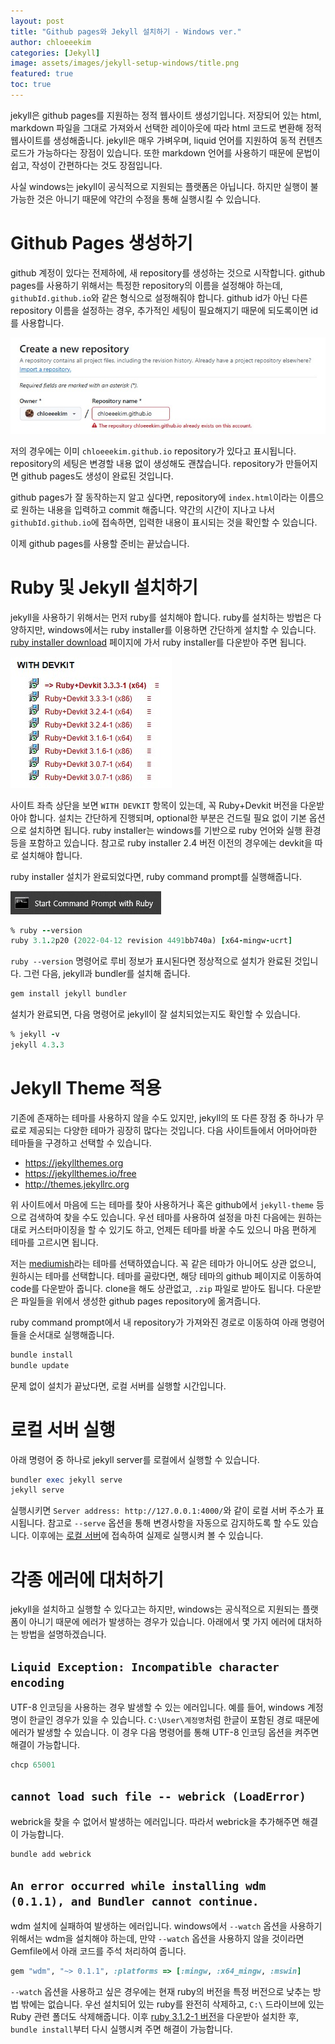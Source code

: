 ```yaml
---
layout: post
title: "Github pages와 Jekyll 설치하기 - Windows ver."
author: chloeeekim
categories: [Jekyll]
image: assets/images/jekyll-setup-windows/title.png
featured: true
toc: true
---
```


jekyll은 github pages를 지원하는 정적 웹사이트 생성기입니다. 저장되어 있는 html, markdown 파일을 그대로 가져와서 선택한 레이아웃에 따라 html 코드로 변환해 정적 웹사이트를 생성해줍니다. jekyll은 매우 가벼우며, liquid 언어를 지원하여 동적 컨텐츠 로드가 가능하다는 장점이 있습니다. 또한 markdown 언어를 사용하기 때문에 문법이 쉽고, 작성이 간편하다는 것도 장점입니다.

사실 windows는 jekyll이 공식적으로 지원되는 플랫폼은 아닙니다. 하지만 실행이 불가능한 것은 아니기 때문에 약간의 수정을 통해 실행시킬 수 있습니다.

# Github Pages 생성하기

github 계정이 있다는 전제하에, 새 repository를 생성하는 것으로 시작합니다. github pages를 사용하기 위해서는 특정한 repository의 이름을 설정해야 하는데, `githubId.github.io`와 같은 형식으로 설정해줘야 합니다. github id가 아닌 다른 repository 이름을 설정하는 경우, 추가적인 세팅이 필요해지기 때문에 되도록이면 id를 사용합니다.

<img src="/assets/images/jekyll-setup-windows/1.jpg" alt="create github pages" class="post-img">

저의 경우에는 이미 `chloeeekim.github.io` repository가 있다고 표시됩니다. repository의 세팅은 변경할 내용 없이 생성해도 괜찮습니다. repository가 만들어지면 github pages도 생성이 완료된 것입니다.

github pages가 잘 동작하는지 알고 싶다면, repository에 `index.html`이라는 이름으로 원하는 내용을 입력하고 commit 해줍니다. 약간의 시간이 지나고 나서 `githubId.github.io`에 접속하면, 입력한 내용이 표시되는 것을 확인할 수 있습니다.

이제 github pages를 사용할 준비는 끝났습니다.

# Ruby 및 Jekyll 설치하기

jekyll을 사용하기 위해서는 먼저 ruby를 설치해야 합니다. ruby를 설치하는 방법은 다양하지만, windows에서는 ruby installer를 이용하면 간단하게 설치할 수 있습니다. <a href="https://rubyinstaller.org/downloads/" target="_blank">ruby installer download</a> 페이지에 가서 ruby installer를 다운받아 주면 됩니다.

<img src="/assets/images/jekyll-setup-windows/2.jpg" alt="ruby installer download" class="post-img">

사이트 좌측 상단을 보면 `WITH DEVKIT` 항목이 있는데, 꼭 Ruby+Devkit 버전을 다운받아야 합니다. 설치는 간단하게 진행되며, optional한 부분은 건드릴 필요 없이 기본 옵션으로 설치하면 됩니다. ruby installer는 windows를 기반으로 ruby 언어와 실행 환경 등을 포함하고 있습니다. 참고로 ruby installer 2.4 버전 이전의 경우에는 devkit을 따로 설치해야 합니다.

ruby installer 설치가 완료되었다면, ruby command prompt를 실행해줍니다.

<img src="/assets/images/jekyll-setup-windows/3.jpg" alt="ruby command prompt" class="post-img">

```ruby
% ruby --version
ruby 3.1.2p20 (2022-04-12 revision 4491bb740a) [x64-mingw-ucrt]
```

`ruby --version` 명령어로 루비 정보가 표시된다면 정상적으로 설치가 완료된 것입니다. 그런 다음, jekyll과 bundler를 설치해 줍니다.

```ruby
gem install jekyll bundler
```

설치가 완료되면, 다음 명령어로 jekyll이 잘 설치되었는지도 확인할 수 있습니다.

```ruby
% jekyll -v
jekyll 4.3.3
```

# Jekyll Theme 적용

기존에 존재하는 테마를 사용하지 않을 수도 있지만, jekyll의 또 다른 장점 중 하나가 무료로 제공되는 다양한 테마가 굉장히 많다는 것입니다. 다음 사이트들에서 어마어마한 테마들을 구경하고 선택할 수 있습니다.

- <a href="http://jekyllthemes.org" target="_blank">https://jekyllthemes.org</a>
- <a href="https://jekyllthemes.io/free" target="_blank">https://jekyllthemes.io/free</a>
- <a href="http://themes.jekyllrc.org" target="_blank">http://themes.jekyllrc.org</a>

위 사이트에서 마음에 드는 테마를 찾아 사용하거나 혹은 github에서 `jekyll-theme` 등으로 검색하여 찾을 수도 있습니다. 우선 테마를 사용하여 설정을 마친 다음에는 원하는 대로 커스터마이징을 할 수 있기도 하고, 언제든 테마를 바꿀 수도 있으니 마음 편하게 테마를 고르시면 됩니다.

저는 <a href="https://jekyllthemes.io/theme/mediumish" target="_blank">mediumish</a>라는 테마를 선택하였습니다. 꼭 같은 테마가 아니어도 상관 없으니, 원하시는 테마를 선택합니다. 테마를 골랐다면, 해당 테마의 github 페이지로 이동하여 code를 다운받아 줍니다. clone을 해도 상관없고, `.zip` 파일로 받아도 됩니다. 다운받은 파일들을 위에서 생성한 github pages repository에 옮겨줍니다.

ruby command prompt에서 내 repository가 가져와진 경로로 이동하여 아래 명령어들을 순서대로 실행해줍니다.

```ruby
bundle install
bundle update
```

문제 없이 설치가 끝났다면, 로컬 서버를 실행할 시간입니다.

# 로컬 서버 실행

아래 명령어 중 하나로 jekyll server를 로컬에서 실행할 수 있습니다.

```ruby
bundler exec jekyll serve
jekyll serve
```

실행시키면 `Server address: http://127.0.0.1:4000/`와 같이 로컬 서버 주소가 표시됩니다. 참고로 `--serve` 옵션을 통해 변경사항을 자동으로 감지하도록 할 수도 있습니다. 이후에는 <a href="http://127.0.0.1:4000" target="_blank">로컬 서버</a>에 접속하여 실제로 실행시켜 볼 수 있습니다.

# 각종 에러에 대처하기

jekyll을 설치하고 실행할 수 있다고는 하지만, windows는 공식적으로 지원되는 플랫폼이 아니기 때문에 에러가 발생하는 경우가 있습니다. 아래에서 몇 가지 에러에 대처하는 방법을 설명하겠습니다.

## `Liquid Exception: Incompatible character encoding`

UTF-8 인코딩을 사용하는 경우 발생할 수 있는 에러입니다. 예를 들어, windows 계정명이 한글인 경우가 있을 수 있습니다. `C:\User\계정명`처럼 한글이 포함된 경로 때문에 에러가 발생할 수 있습니다. 이 경우 다음 명령어를 통해 UTF-8 인코딩 옵션을 켜주면 해결이 가능합니다.

```ruby
chcp 65001
```

## `cannot load such file -- webrick (LoadError)`

webrick을 찾을 수 없어서 발생하는 에러입니다. 따라서 webrick을 추가해주면 해결이 가능합니다.

```ruby
bundle add webrick
```

## `An error occurred while installing wdm (0.1.1), and Bundler cannot continue.`

wdm 설치에 실패하여 발생하는 에러입니다. windows에서 `--watch` 옵션을 사용하기 위해서는 wdm을 설치해야 하는데, 만약 `--watch` 옵션을 사용하지 않을 것이라면 Gemfile에서 아래 코드를 주석 처리하여 줍니다.

```ruby
gem "wdm", "~> 0.1.1", :platforms => [:mingw, :x64_mingw, :mswin]
```

`--watch` 옵션을 사용하고 싶은 경우에는 현재 ruby의 버전을 특정 버전으로 낮추는 방법 밖에는 없습니다. 우선 설치되어 있는 ruby를 완전히 삭제하고, `C:\` 드라이브에 있는 Ruby 관련 폴더도 삭제해줍니다. 이후 <a href="https://github.com/oneclick/rubyinstaller2/releases/download/RubyInstaller-3.1.2-1/rubyinstaller-devkit-3.1.2-1-x64.exe" target="_blank">ruby 3.1.2-1 버전</a>을 다운받아 설치한 후, `bundle install`부터 다시 실행시켜 주면 해결이 가능합니다.
